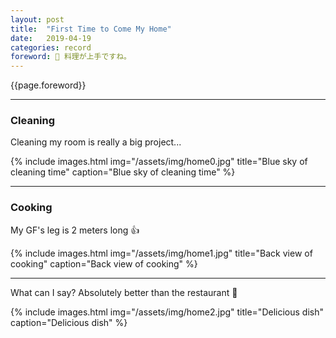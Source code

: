 ```yaml
---
layout: post
title:  "First Time to Come My Home"
date:   2019-04-19
categories: record
foreword: 🍚 料理が上手ですね。
---
```


{{page.foreword}}

---
### Cleaning

Cleaning my room is really a big project...

{% include images.html img="/assets/img/home0.jpg" title="Blue sky of cleaning time" caption="Blue sky of cleaning time" %}

---
### Cooking

My GF's leg is 2 meters long 👍

{% include images.html img="/assets/img/home1.jpg" title="Back view of cooking" caption="Back view of cooking" %}

---

What can I say?  Absolutely better than the restaurant 🌈

{% include images.html img="/assets/img/home2.jpg" title="Delicious dish" caption="Delicious dish" %}
